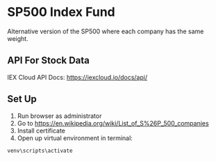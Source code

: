 # SP500 Index Fund
Alternative version of the SP500 where each company has the same weight.
## API For Stock Data
IEX Cloud API Docs: https://iexcloud.io/docs/api/
## Set Up
1. Run browser as administrator
2. Go to https://en.wikipedia.org/wiki/List_of_S%26P_500_companies
3. Install certificate
4. Open up virtual environment in terminal:
```bash
venv\scripts\activate
```
